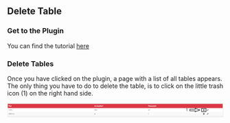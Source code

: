 ## Delete Table

### Get to the Plugin

You can find the tutorial [here](https://github.com/towa-digital/intern-table-reservation/blob/master/docs/features/manage%20tables/add%20table.md)

### Delete Tables

Once you have clicked on the plugin, a page with a list of all tables appears. The only thing you have to do to delete the table, is to click on the little trash icon (1) on the right hand side. <br>

![menu](./../../assets/deletetable1.png)